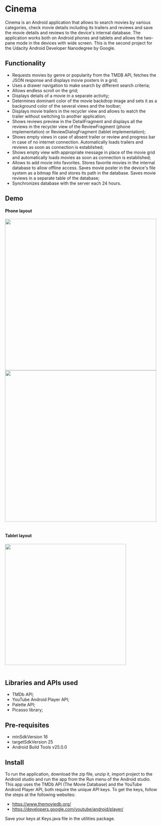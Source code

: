 # Cinema

Cinema is an Android application that allows to search movies by various categories, check movie details including its trailers and reviews and save the movie details and reviews to the device's internal database. The application works both on Android phones and tablets and allows the two-pane mode in the devices with wide screen. 
This is the second project for the Udacity Android Developer Nanodegree by Google. 

## Functionality

- Requests movies by genre or popularity from the TMDB API, fetches the JSON response and displays movie posters in a grid;
- Uses a drawer navigation to make search by different search criteria;
- Allows endless scroll on the grid;
- Displays details of a movie in a separate activity;
- Determines dominant color of the movie backdrop image and sets it as a background color of the several views and the toolbar;
- Displays movie trailers in the recycler view and allows to watch the trailer without switching to another application;
- Shows reviews preview in the DetailFragment and displays all the reviews in the recycler view of the ReviewFragment (phone implementation) or ReviewDialogFragment (tablet implementation);
- Shows empty views in case of absent trailer or review and progress bar in case of no internet connection. Automatically loads trailers and reviews as soon as connection is established;
- Shows empty view with appropriate message in place of the movie grid and automatically loads movies as soon as connection is established;
- Allows to add movie into favorites. Stores favorite movies in the internal database to allow offline access. Saves movie poster in the device's file system as a bitmap file and stores its path in the database. Saves movie reviews in a separate table of the database; 
- Synchronizes database with the server each 24 hours.

## Demo

#### Phone layout
<img src="https://drive.google.com/uc?export=view&id=0BzgPHmivHmCsWm44anYzUUFfTUk" height="500">
</br>
<img src="https://drive.google.com/uc?export=view&id=0BzgPHmivHmCsclVxd3QtX2JmT2c" height="500">
</br></br>

#### Tablet layout
<img src="https://drive.google.com/uc?export=view&id=0BzgPHmivHmCsTTV0cW5GRGlPS3M" height="400" >
</br></br>

## Libraries and APIs used

- TMDb API;
- YouTube Android Player API;
- Palette API;
- Picasso library;

## Pre-requisites

- minSdkVersion 16
- targetSdkVersion 25
- Android Build Tools v25.0.0

## Install

To run the application, download the zip file, unzip it, import project to the Android studio and run the app from the Run menu of the Android studio. This app uses the TMDb API (The Movie Database) and the YouTube Android Player API, both require the unique API keys. To get the keys, follow the steps at the following websites:

- https://www.themoviedb.org/
- https://developers.google.com/youtube/android/player/

Save your keys at Keys.java file in the utilities package.
